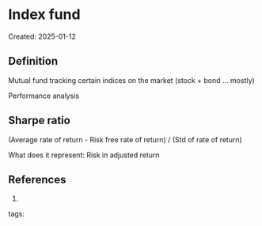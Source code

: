 # Index fund
Created: 2025-01-12
## Definition
Mutual fund tracking certain indices on the market (stock + bond ... mostly)

Performance analysis

## Sharpe ratio
(Average rate of return - Risk free rate of return)  / (Std of rate of return)

What does it represent:
Risk in adjusted return

## References
1. 
tags: 